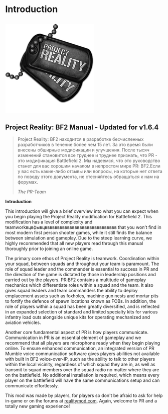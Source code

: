 # Introduction

## ![](../assets/PR_v1_Logo.png)

## **Project Reality: BF2 Manual - Updated for v1.6.4**

> Project Reality: BF2 находится в разработке бесчисленных разработчиков в течение более чем 15 лет. За это время были внесены обширные модификации и улучшения. После тысяч изменений становится все труднее и труднее признать, что PR - это модификация Battlefield 2. Мы надеемся, что это руководство станет для вас хорошим началом в непростом мире PR: BF2.Если у вас есть какие-либо отзывы или вопросы, на которые нет ответа по поводу этого документа, не стесняйтесь обращаться к нам на форумах.
>
> _The PR-Team_

**Introduction**

This introduction will give a brief overview into what you can expect when you begin playing the Project Reality modification for Battlefield 2. This modification has a level of complexity and teamworkвцвфывцввввввввввввввввввввввввввввв that you won’t find in most modern first person shooter games, while it still finds the balance between simulation and gameplay. Due to the steep learning curve, we highly recommended that all new players read through this manual thoroughly prior to joining an online game.

The primary core ethos of Project Reality is teamwork. Coordination within your squad, between squads and throughout your team is paramount. The role of squad leader and the commander is essential to success in PR and the direction of the game is dictated by those in leadership positions and carried out by the players. PR:BF2 contains a multitude of gameplay mechanics which differentiate roles within a squad and the team. It also gives squad leaders and team commanders the ability to deploy emplacement assets such as foxholes, machine gun nests and mortar pits to fortify the defence of spawn locations known as FOBs. In addition, the role of players within a squad has been greatly diversified, and is reflected in an expanded selection of standard and limited specialty kits for various infantry load outs alongside unique kits for operating mechanized and aviation vehicles.

Another core fundamental aspect of PR is how players communicate. Communication in PR is an essential element of gameplay and we recommend that all players are microphone ready when they begin playing online. To ensure enhanced communication, an integrated version of PR Mumble voice communication software gives players abilities not available with built in BF2 voice-over-IP, such as the ability to talk to other players within the local vicinity, regardless of which squad they are in, as well as transmit to squad members over the squad radio no matter where they are on the battlefield. No additional installation is required, which means every player on the battlefield will have the same communications setup and can communicate effortlessly.

This mod was made by players, for players so don't be afraid to ask for help in-game or on the forums at [realitymod.com](https://www.realitymod.com/forum/forumdisplay.php?f=27). Again, welcome to PR and a totally new gaming experience!

